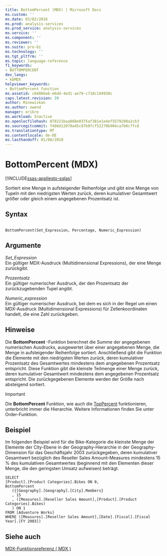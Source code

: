 ```yaml
---
title: BottomPercent (MDX) | Microsoft Docs
ms.custom: ''
ms.date: 03/02/2016
ms.prod: analysis-services
ms.prod_service: analysis-services
ms.service: ''
ms.component: ''
ms.reviewer: ''
ms.suite: pro-bi
ms.technology: ''
ms.tgt_pltfrm: ''
ms.topic: language-reference
f1_keywords:
- BOTTOMPERCENT
dev_langs:
- kbMDX
helpviewer_keywords:
- BottomPercent function
ms.assetid: c04866e6-e6dd-4ed1-ae79-c718c194930c
caps.latest.revision: 39
author: Minewiskan
ms.author: owend
manager: erikre
ms.workload: Inactive
ms.openlocfilehash: 078221baa088e0375af381e1e4ef5579280a2cb3
ms.sourcegitcommit: f486d12078a45c87b0fcf52270b904ca7b0c7fc8
ms.translationtype: MT
ms.contentlocale: de-DE
ms.lasthandoff: 01/08/2018
---
```

# <a name="bottompercent-mdx"></a>BottomPercent (MDX)
[!INCLUDE[ssas-appliesto-sqlas](../includes/ssas-appliesto-sqlas.md)]

  Sortiert eine Menge in aufsteigender Reihenfolge und gibt eine Menge von Tupeln mit den niedrigsten Werten zurück, deren kumulativer Gesamtwert größer oder gleich einem angegebenen Prozentsatz ist.  
  
## <a name="syntax"></a>Syntax  
  
```  
  
BottomPercent(Set_Expression, Percentage, Numeric_Expression)   
```  
  
## <a name="arguments"></a>Argumente  
 *Set_Expression*  
 Ein gültiger MDX-Ausdruck (Multidimensional Expressions), der eine Menge zurückgibt.  
  
 *Prozentsatz*  
 Ein gültiger numerischer Ausdruck, der den Prozentsatz der zurückzugebenden Tupel angibt.  
  
 *Numeric_expression*  
 Ein gültiger numerischer Ausdruck, bei dem es sich in der Regel um einen MDX-Ausdruck (Multidimensional Expressions) für Zellenkoordinaten handelt, die eine Zahl zurückgeben.  
  
## <a name="remarks"></a>Hinweise  
 Die **BottomPercent** -Funktion berechnet die Summe der angegebenen numerischen Ausdrucks, ausgewertet über einer angegebenen Menge, die Menge in aufsteigender Reihenfolge sortiert. Anschließend gibt die Funktion die Elemente mit den niedrigsten Werten zurück, deren kumulativer Prozentsatz des Gesamtwertes mindestens dem angegebenen Prozentsatz entspricht. Diese Funktion gibt die kleinste Teilmenge einer Menge zurück, deren kumulativer Gesamtwert mindestens dem angegebenen Prozentsatz entspricht. Die zurückgegebenen Elemente werden der Größe nach absteigend sortiert.  
  
> [!IMPORTANT]  
>  Die **BottomPercent** Funktion, wie auch die [TopPercent](../mdx/toppercent-mdx.md) funktionieren, unterbricht immer die Hierarchie. Weitere Informationen finden Sie unter Order-Funktion.  
  
## <a name="example"></a>Beispiel  
 Im folgenden Beispiel wird für die Bike-Kategorie die kleinste Menge der Elemente der City-Ebene in der Geography-Hierarchie in der Geography-Dimension für das Geschäftsjahr 2003 zurückgegeben, deren kumulativer Gesamtwert bezüglich des Reseller Sales Amount-Measures mindestens 15 % des kumulativen Gesamtwertes (beginnend mit den Elementen dieser Menge, die den geringsten Umsatz aufweisen) beträgt.  
  
```  
SELECT  
[Product].[Product Categories].Bikes ON 0,  
BottomPercent  
   ({[Geography].[Geography].[City].Members}  
   , 15  
   , ([Measures].[Reseller Sales Amount],[Product].[Product Categories].Bikes)  
   ) ON 1  
FROM [Adventure Works]  
WHERE ([Measures].[Reseller Sales Amount],[Date].[Fiscal].[Fiscal Year].[FY 2003])  
```  
  
## <a name="see-also"></a>Siehe auch  
 [MDX-Funktionsreferenz &#40; MDX &#41;](../mdx/mdx-function-reference-mdx.md)  
  
  

